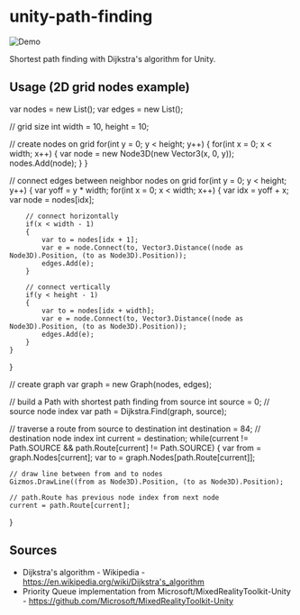 unity-path-finding
=====================

![Demo](https://raw.githubusercontent.com/mattatz/unity-path-finding/master/Captures/Demo.gif)

Shortest path finding with Dijkstra's algorithm for Unity.

## Usage (2D grid nodes example)

var nodes = new List<Node>();
var edges = new List<Edge>();

// grid size
int width = 10, height = 10;

// create nodes on grid
for(int y = 0; y < height; y++)
{
    for(int x = 0; x < width; x++)
    {
        var node = new Node3D(new Vector3(x, 0, y));
        nodes.Add(node);
    }
}

// connect edges between neighbor nodes on grid
for(int y = 0; y < height; y++)
{
    var yoff = y * width;
    for(int x = 0; x < width; x++)
    {
        var idx = yoff + x;
        var node = nodes[idx];

        // connect horizontally
        if(x < width - 1)
        {
            var to = nodes[idx + 1];
            var e = node.Connect(to, Vector3.Distance((node as Node3D).Position, (to as Node3D).Position));
            edges.Add(e);
        }

        // connect vertically
        if(y < height - 1)
        {
            var to = nodes[idx + width];
            var e = node.Connect(to, Vector3.Distance((node as Node3D).Position, (to as Node3D).Position));
            edges.Add(e);
        }
    }
}

// create graph
var graph = new Graph(nodes, edges);

// build a Path with shortest path finding from source
int source = 0; // source node index
var path = Dijkstra.Find(graph, source);

// traverse a route from source to destination
int destination = 84; // destination node index
int current = destination;
while(current != Path.SOURCE && path.Route[current] != Path.SOURCE) {
    var from = graph.Nodes[current];
    var to = graph.Nodes[path.Route[current]];

    // draw line between from and to nodes
    Gizmos.DrawLine((from as Node3D).Position, (to as Node3D).Position);

    // path.Route has previous node index from next node
    current = path.Route[current];
}

## Sources

- Dijkstra's algorithm - Wikipedia - https://en.wikipedia.org/wiki/Dijkstra's_algorithm
- Priority Queue implementation from Microsoft/MixedRealityToolkit-Unity - https://github.com/Microsoft/MixedRealityToolkit-Unity
